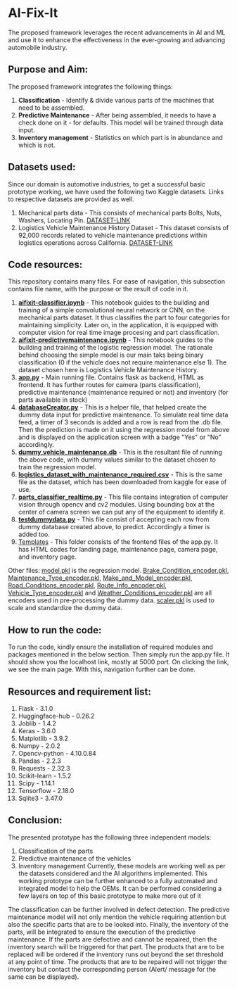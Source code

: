 # AI-Fix-It
The proposed framework leverages the recent advancements in AI and ML and use it to enhance the effectiveness in the ever-growing and advancing automobile industry.

## Purpose and Aim:
The proposed framework integrates the following things:
 1. **Classification** - Identify & divide various parts of the machines that need to be assembled.
 2. **Predictive Maintenance** - After being assembled, it needs to have a check done on it - for defaults. This model will be trained through data input.
 3. **Inventory management** - Statistics on which part is in abundance and which is not.

## Datasets used:
Since our domain is automotive industries, to get a successful basic prototype working, we have used the following two Kaggle datasets. Links to respective datasets are provided as well.
 1. Mechanical parts data - This consists of mechanical parts Bolts, Nuts, Washers, Locating Pin. [DATASET-LINK](https://www.kaggle.com/datasets/krishna8338/mechanical-parts-data)
 2. Logistics Vehicle Maintenance History Dataset - This dataset consists of 92,000 records related to vehicle maintenance predictions within logistics operations across California. [DATASET-LINK](https://www.kaggle.com/datasets/datasetengineer/logistics-vehicle-maintenance-history-dataset)

## Code resources:
This repository contains many files. For ease of navigation, this subsection contains file name, with the purpose or the result of code in it.
 1. [**aifixit-classifier.ipynb**](aifixit-classifier.ipynb) - This notebook guides to the building and training of a simple convolutional neural network or CNN, on the mechanical parts dataset. It thus classifies the part to four categories for maintaining simplicity. Later on, in the application, it is equipped with computer vision for real time image procesing and part classification. 
 2. [**aifixit-predictivemaintenance.ipynb**](aifixit-predictivemaintenance.ipynb) - This notebook guides to the building and training of the logistic regression model. The rationale behind choosing the simple model is our main taks being binary classification (0 if the vehicle does not require maintenance else 1). The dataset chosen here is Logistics Vehicle Maintenance History.
 3. [**app.py**](app.py) - Main running file. Contains flask as backend, HTML as frontend. It has further routes for camera (parts classification), predictive maintenance (maintenance required or not) and inventory (for parts available in stock)
 4. [**databaseCreator.py**](databaseCreator.py) - This is a helper file, that helped create the dummy data input for predictive maintenance. To simulate real time data feed, a timer of 3 seconds is added and a row is read from the .db file. Then the prediction is made on it using the regression model from above and is displayed on the application screen with a badge "Yes" or "No" accordingly.
 5. [**dummy_vehicle_maintenance.db**](dummy_vehicle_maintenance.db) - This is the resultant file of running the above code, with dummy values similar to the dataset chosen to train the regression model.
 6. [**logistics_dataset_with_maintenance_required.csv**](logistics_dataset_with_maintenance_required.csv) - This is the same file as the dataset, which has been downloaded from kaggle for ease of use.
 7. [**parts_classifier_realtime.py**](parts_classifier_realtime.py) - This file contains integration of computer vision through opencv and cv2 modules. Using bounding box at the center of camera screen we can put any of the equipment to identify it.
 8. [**testdummydata.py**](testdummydata.py) - This file consist of accepting each row from dummy database created above, to predict. Accordingly a timer is added too.
 9. [Templates](templates) - This folder consists of the frontend files of the app.py. It has HTML codes for landing page, maintenance page, camera page, and inventory page.

Other files:
[model.pkl](model.pkl) is the regression model.
[Brake_Condition_encoder.pkl](Brake_Condition_encoder.pkl), [Maintenance_Type_encoder.pkl](Maintenance_Type_encoder.pkl), [Make_and_Model_encoder.pkl](Make_and_Model_encoder.pkl), [Road_Conditions_encoder.pkl](Road_Conditions_encoder.pkl), [Route_Info_encoder.pkl](Route_Info_encoder.pkl), [Vehicle_Type_encoder.pkl](Vehicle_Type_encoder.pkl) and [Weather_Conditions_encoder.pkl](Weather_Conditions_encoder.pkl) are all encoders used in pre-processing the dummy data.
[scaler.pkl](scaler.pkl) is used to scale and standardize the dummy data.

## How to run the code:
To run the code, kindly ensure the installation of required modules and packages mentioned in the below section. Then simply run the app.py file. It should show you the localhost link, mostly at 5000 port. On clicking the link, we see the main page. With this, navigation further can be done.

## Resources and requirement list:
 1. Flask - 3.1.0
 2. Huggingface-hub - 0.26.2
 3. Joblib - 1.4.2
 4. Keras - 3.6.0
 5. Matplotlib - 3.9.2
 6. Numpy - 2.0.2
 7. Opencv-python - 4.10.0.84
 8. Pandas - 2.2.3
 9. Requests - 2.32.3
 10. Scikit-learn - 1.5.2
 11. Scipy - 1.14.1
 12. Tensorflow - 2.18.0
 13. Sqlite3 - 3.47.0

## Conclusion:
The presented prototype has the following three independent models:
 1. Classification of the parts
 2. Predictive maintenance of the vehicles
 3. Inventory management
Currently, these models are working well as per the datasets considered and the AI algorithms implemented. This working prototype can be further enhanced to a fully automated and integrated model to help the OEMs. It can be performed considering a few layers on top of this basic prototype to make more out of it

The classification can be further involved in defect detection. The predictive maintenance model will not only mention the vehicle requiring attention but also the specific parts that are to be looked into. Finally, the inventory of the parts, will be integrated to ensure the execution of the predictive maintenance. If the parts are defective and cannot be repaired, then the inventory search will be triggered for that part. The products that are to be replaced will be ordered if the inventory runs out beyond the set threshold at any point of time. The products that are to be repaired will not trigger the inventory but contact the corresponding person (Alert/ message for the same can be displayed).
